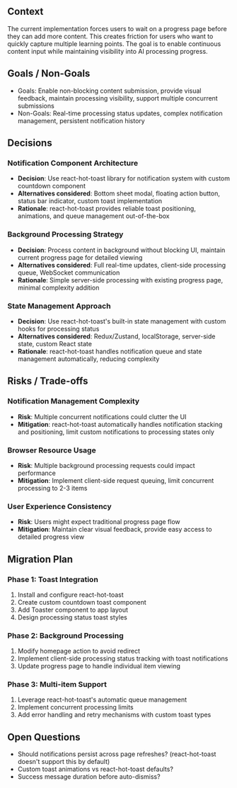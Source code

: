 ## Context
The current implementation forces users to wait on a progress page before they can add more content. This creates friction for users who want to quickly capture multiple learning points. The goal is to enable continuous content input while maintaining visibility into AI processing progress.

## Goals / Non-Goals
- Goals: Enable non-blocking content submission, provide visual feedback, maintain processing visibility, support multiple concurrent submissions
- Non-Goals: Real-time processing status updates, complex notification management, persistent notification history

## Decisions

### Notification Component Architecture
- **Decision**: Use react-hot-toast library for notification system with custom countdown component
- **Alternatives considered**: Bottom sheet modal, floating action button, status bar indicator, custom toast implementation
- **Rationale**: react-hot-toast provides reliable toast positioning, animations, and queue management out-of-the-box

### Background Processing Strategy
- **Decision**: Process content in background without blocking UI, maintain current progress page for detailed viewing
- **Alternatives considered**: Full real-time updates, client-side processing queue, WebSocket communication
- **Rationale**: Simple server-side processing with existing progress page, minimal complexity addition

### State Management Approach
- **Decision**: Use react-hot-toast's built-in state management with custom hooks for processing status
- **Alternatives considered**: Redux/Zustand, localStorage, server-side state, custom React state
- **Rationale**: react-hot-toast handles notification queue and state management automatically, reducing complexity

## Risks / Trade-offs

### Notification Management Complexity
- **Risk**: Multiple concurrent notifications could clutter the UI
- **Mitigation**: react-hot-toast automatically handles notification stacking and positioning, limit custom notifications to processing states only

### Browser Resource Usage
- **Risk**: Multiple background processing requests could impact performance
- **Mitigation**: Implement client-side request queuing, limit concurrent processing to 2-3 items

### User Experience Consistency
- **Risk**: Users might expect traditional progress page flow
- **Mitigation**: Maintain clear visual feedback, provide easy access to detailed progress view

## Migration Plan

### Phase 1: Toast Integration
1. Install and configure react-hot-toast
2. Create custom countdown toast component
3. Add Toaster component to app layout
4. Design processing status toast styles

### Phase 2: Background Processing
1. Modify homepage action to avoid redirect
2. Implement client-side processing status tracking with toast notifications
3. Update progress page to handle individual item viewing

### Phase 3: Multi-item Support
1. Leverage react-hot-toast's automatic queue management
2. Implement concurrent processing limits
3. Add error handling and retry mechanisms with custom toast types

## Open Questions
- Should notifications persist across page refreshes? (react-hot-toast doesn't support this by default)
- Custom toast animations vs react-hot-toast defaults?
- Success message duration before auto-dismiss?